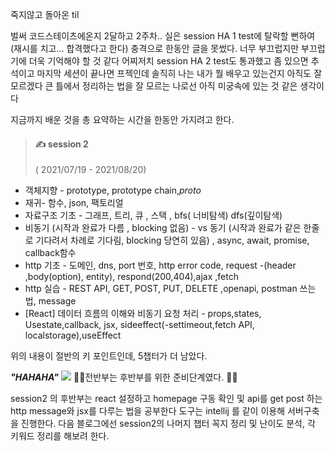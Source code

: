 죽지않고 돌아온 til

벌써 코드스테이츠에온지 2달하고 2주차..
실은 session HA 1 test에 탈락할 뻔하여(재시를 치고... 합격했다고 한다)
충격으로 한동안 글을 못썼다.
너무 부끄럽지만
부끄럽기에 더욱 기억해야 할 것 같다
어찌저치 session HA 2 test도 통과했고
좀 있으면 추석이고 마지막 세션이 끝나면 프젝인데
솔직히 나는 내가 뭘 배우고 있는건지
아직도 잘 모르겠다
큰 틀에서 정리하는 법을 잘 모르는 나로선 아직 미궁속에 있는 것 같은 생각이다

지금까지 배운 것을 총 요약하는 시간을 한동안 가지려고 한다.

> #### ✍ session 2
>
> ( 2021/07/19 - 2021/08/20)

- 객체지향 - prototype, prototype chain,_proto_
- 재귀- 함수, json, 팩토리얼
- 자료구조 기초 - 그래프, 트리, 큐 , 스택 , bfs( 너비탐색) dfs(깊이탐색)
- 비동기 (시작과 완료가 다름 , blocking 없음) - vs 동기 (시작과 완료가 같은 한줄로 기다려서 차례로 기다림, blocking 당연히 있음) , async, await, promise, callback함수
- http 기초 - 도메인, dns, port 번호, http error code, request -(header ,body(option), entity), respond(200,404),ajax ,fetch
- http 실습 - REST API, GET, POST, PUT, DELETE ,openapi, postman 쓰는법, message
- [React] 데이터 흐름의 이해와 비동기 요청 처리 - props,states, Usestate,callback, jsx, sideeffect(-settimeout,fetch API, localstorage),useEffect

위의 내용이 절반의 키 포인트인데,
5챕터가 더 남았다.

**_"HAHAHA"_**
![](https://images.velog.io/images/ww3ysq/post/b17faedd-0669-4fea-9090-42dc0b025a8d/image.png)
🤦‍♂전반부는 후반부를 위한 준비단계였다. 🤦‍♂

session2 의 후반부는
react 설정하고 homepage 구동 확인 및 api를 get post 하는 http message와 jsx를 다루는 법을 공부한다
도구는 intellij 를 같이 이용해
서버구축을 진행한다.
다음 블로그에선 session2의 나머지 챕터 꼭지 정리 및 난이도 분석, 각 키워드 정리를 해보려 한다.

